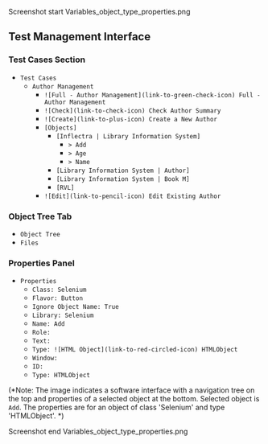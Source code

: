 Screenshot start Variables_object_type_properties.png

## Test Management Interface

### Test Cases Section

- `Test Cases`
  - `Author Management`
    - `![Full - Author Management](link-to-green-check-icon) Full - Author Management`
    - `![Check](link-to-check-icon) Check Author Summary`
    - `![Create](link-to-plus-icon) Create a New Author`
    - `[Objects]`
      - `[Inflectra | Library Information System]`
        - `> Add`
        - `> Age`
        - `> Name`
      - `[Library Information System | Author]`
      - `[Library Information System | Book M]`
      - `[RVL]`
    - `![Edit](link-to-pencil-icon) Edit Existing Author`

### Object Tree Tab

- `Object Tree`
- `Files`

### Properties Panel

- `Properties`
  - `Class: Selenium`
  - `Flavor: Button`
  - `Ignore Object Name: True`
  - `Library: Selenium`
  - `Name: Add`
  - `Role:`
  - `Text:`
  - `Type: ![HTML Object](link-to-red-circled-icon) HTMLObject`
  - `Window:`
  - `ID:`
  - `Type: HTMLObject`

(*Note: The image indicates a software interface with a navigation tree on the top and properties of a selected object at the bottom. Selected object is `Add`. The properties are for an object of class 'Selenium' and type 'HTMLObject'. *)

Screenshot end Variables_object_type_properties.png